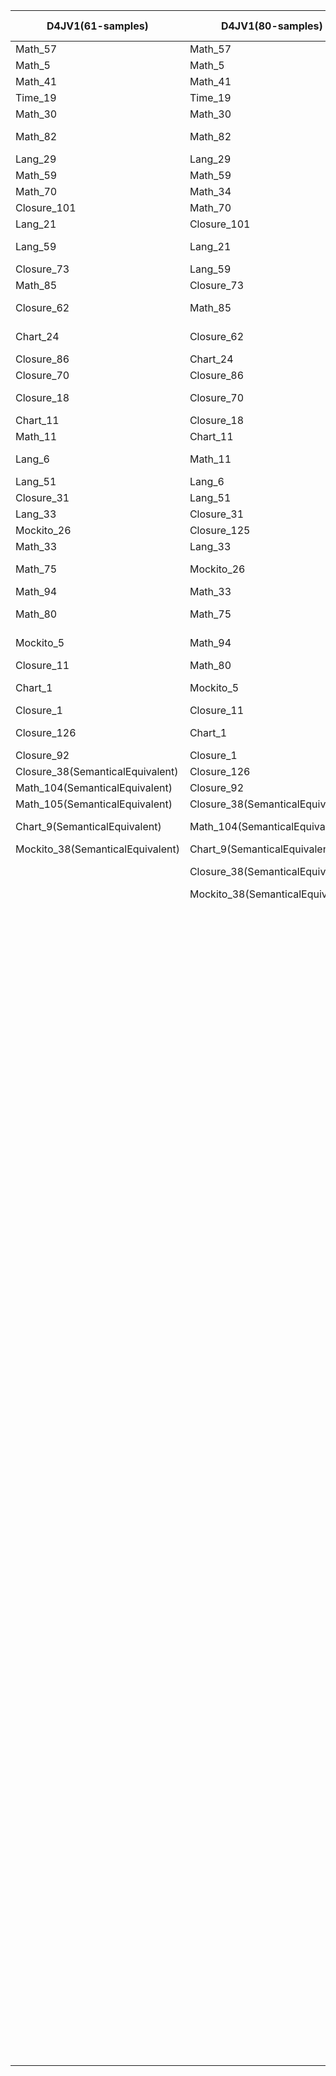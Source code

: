 |D4JV1(61-samples)|D4JV1(80-samples)|D4JV2(61-samples)|D4JV2(80-samples)|Bugsjar(61-samples)|Bugsjar(80-samples)|QuixBugs(61-samples)|QuixBugs(80-samples)|
|----|-----|-----|-----|-----|-----|-----|-----|
|Math_57|Math_57|JacksonDatabind_17|JacksonDatabind_17|wicket_813d8bee||LONGEST_COMMON_SUBSEQUENCE|LONGEST_COMMON_SUBSEQUENCE|
|Math_5|Math_5|Codec_8|Codec_8|wicket_ad849602||NEXT_PERMUTATION|NEXT_PERMUTATION|
|Math_41|Math_41|Cli_19|Cli_19|wicket_c250db9c||HANOI|HANOI|
|Time_19|Time_19|JacksonCore_25|JacksonCore_25|camel_2e985f9b||RPN_EVAL|RPN_EVAL|
|Math_30|Math_30|JxPath_16|JxPath_16|wicket_3feb0e3a||WRAP|WRAP|
|Math_82|Math_82|JacksonDatabind_99|JacksonDatabind_99|jackrabbit-oak_17032c50||BITCOUNT|BITCOUNT|
|Lang_29|Lang_29|Compress_31|Compress_31|camel_c408c3ed||FIND_FIRST_IN_SORTED|FIND_FIRST_IN_SORTED|
|Math_59|Math_59|Jsoup_52|Jsoup_52|wicket_afc7034d||MERGESORT|MERGESORT|
|Math_70|Math_34|JacksonDatabind_102|JacksonDatabind_102|flink_d90672fd||FIND_IN_SORTED|LEVENSHTEIN|
|Closure_101|Math_70|JacksonDatabind_57|Csv_5|accumulo_efef09b0||LEVENSHTEIN|KNAPSACK|
|Lang_21|Closure_101|Csv_9|JacksonDatabind_57|camel_06a8489a||KNAPSACK|REVERSE_LINKED_LIST|
|Lang_59|Lang_21|JxPath_10|Csv_9|commons-math_6d6649ef||TOPOLOGICAL_ORDERING|TOPOLOGICAL_ORDERING|
|Closure_73|Lang_59|Cli_8|JxPath_10|wicket_2293764f||QUICKSORT|QUICKSORT|
|Math_85|Closure_73|JacksonDatabind_27|Cli_8|wicket_2b1ce91d||NEXT_PALINDROME|NEXT_PALINDROME|
|Closure_62|Math_85|Compress_14|JacksonDatabind_27|logging-log4j2_3f1e0fdc||GCD|GCD|
|Chart_24|Closure_62|Codec_17|Compress_14|jackrabbit-oak_24f7f60a||PASCAL|PASCAL|
|Closure_86|Chart_24|Cli_28|Codec_17|flink_a5b05566||SIEVE|SIEVE|
|Closure_70|Closure_86|Jsoup_24|Cli_28|wicket_a4caaa57||POSSIBLE_CHANGE(SemanticalEquivalent)|POSSIBLE_CHANGE(SemanticalEquivalent)|
|Closure_18|Closure_70|Cli_25|Jsoup_24|jackrabbit-oak_459bd065||||
|Chart_11|Closure_18|JacksonCore_5|Cli_25|camel_e7ac45b6||||
|Math_11|Chart_11|Cli_5|JacksonCore_5|camel_57ba1bde||||
|Lang_6|Math_11|Jsoup_43|Cli_5|logging-log4j2_17296089||||
|Lang_51|Lang_6|Codec_7|Jsoup_43|flink_dc78a747||||
|Closure_31|Lang_51|JxPath_5|Codec_7|wicket_917dd2b5||||
|Lang_33|Closure_31|Jsoup_55|JxPath_5|wicket_e62ded51||||
|Mockito_26|Closure_125|Codec_2|Jsoup_55|wicket_e93fdd5a||||
|Math_33|Lang_33|Jsoup_57|Codec_2|maven_bef7fac6||||
|Math_75|Mockito_26|Cli_32|Jsoup_57|jackrabbit-oak_6d82cb64||||
|Math_94|Math_33|Compress_27|Cli_32|wicket_7da4ad17||||
|Math_80|Math_75|Cli_27|Compress_27|logging-log4j2_0bea17d7||||
|Mockito_5|Math_94|JxPath_1|Cli_27|commons-math_83f18d52||||
|Closure_11|Math_80|Codec_3|JxPath_1|wicket_ffdd0864||||
|Chart_1|Mockito_5|Jsoup_49|Codec_3|commons-math_6dd3724b||||
|Closure_1|Closure_11|JacksonDatabind_13|Jsoup_49|camel_3f70d612||||
|Closure_126|Chart_1|Cli_17|JacksonDatabind_13|commons-math_1352a70f||||
|Closure_92|Closure_1|Gson_6|Cli_17|wicket_fd910746||||
|Closure_38(SemanticalEquivalent)|Closure_126|JacksonDatabind_24|Gson_6|wicket_a382917f||||
|Math_104(SemanticalEquivalent)|Closure_92|Csv_15|JacksonDatabind_24|wicket_e1953357||||
|Math_105(SemanticalEquivalent)|Closure_38(SemanticalEquivalent)|JacksonDatabind_83|JacksonDatabind_83|wicket_f1c0f263||||
|Chart_9(SemanticalEquivalent)|Math_104(SemanticalEquivalent)|Jsoup_64|Jsoup_64|logging-log4j2_7bb1ad47||||
|Mockito_38(SemanticalEquivalent)|Chart_9(SemanticalEquivalent)|||wicket_2624d2db||||
||Closure_38(SemanticalEquivalent)|||commons-math_a7363a2a||||
||Mockito_38(SemanticalEquivalent)|||accumulo_15e83709||||
|||||logging-log4j2_411dad65||||
|||||wicket_3d8c9d75||||
|||||accumulo_813109d7||||
|||||logging-log4j2_d8af1c93||||
|||||wicket_89184b79||||
|||||maven_ce6f0bfd||||
|||||jackrabbit-oak_9772f5b2||||
|||||commons-math_faf99727||||
|||||camel_cc192f87||||
|||||flink_3e233a38||||
|||||accumulo_0cf2ff72||||
|||||jackrabbit-oak_36e70bd7||||
|||||jackrabbit-oak_d0f6715d||||
|||||jackrabbit-oak_daf9a4ef||||
|||||wicket_d450acb0||||
|||||flink_a402002d||||
|||||commons-math_cedf0d27||||
|||||jackrabbit-oak_8159fc21||||
|||||jackrabbit-oak_f2740ce1||||
|||||wicket_beb9086d||||
|||||flink_a56aad74||||
|||||wicket_1858bc18||||
|||||commons-math_09fe956a||||
|||||commons-math_3f645310||||
|||||jackrabbit-oak_57bd2dc5||||
|||||accumulo_2f0643a9||||
|||||jackrabbit-oak_557eec4f||||
|||||commons-math_0596e314||||
|||||camel_dd0f74c0||||
|||||camel_7c9326f4||||
|||||jackrabbit-oak_5138a1e2||||
|||||flink_8e3e2f8f||||
|||||commons-math_f4a4464b||||
|||||commons-math_ebc61de9||||
|||||commons-math_ce126bdb||||
|||||jackrabbit-oak_8ed779dc||||
|||||jackrabbit-oak_94c6c575||||
|||||wicket_2d9ebf9a||||
|||||wicket_4f08e6f2||||
|||||wicket_8f7805f8||||
|||||accumulo_db4a291f||||
|||||commons-math_fb007815||||
|||||jackrabbit-oak_74f22886||||
|||||wicket_1485a856||||
|||||accumulo_b007b22e||||
|||||commons-math_b6bf8f41||||
|||||jackrabbit-oak_86edbffb||||
|||||commons-math_19c1c3bb||||
|||||jackrabbit-oak_c2f5ca6c||||
|||||jackrabbit-oak_5286861d||||
